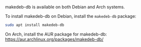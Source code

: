 makedeb-db is available on both Debian and Arch systems.

To install makedeb-db on Debian, install the `makedeb-db` package:

```sh
sudo apt install makedeb-db
```

On Arch, install the AUR package for makedeb-db: https://aur.archlinux.org/packages/makedeb-db/

